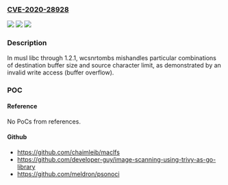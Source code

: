 ### [CVE-2020-28928](https://cve.mitre.org/cgi-bin/cvename.cgi?name=CVE-2020-28928)
![](https://img.shields.io/static/v1?label=Product&message=n%2Fa&color=blue)
![](https://img.shields.io/static/v1?label=Version&message=n%2Fa&color=blue)
![](https://img.shields.io/static/v1?label=Vulnerability&message=n%2Fa&color=brighgreen)

### Description

In musl libc through 1.2.1, wcsnrtombs mishandles particular combinations of destination buffer size and source character limit, as demonstrated by an invalid write access (buffer overflow).

### POC

#### Reference
No PoCs from references.

#### Github
- https://github.com/chaimleib/maclfs
- https://github.com/developer-guy/image-scanning-using-trivy-as-go-library
- https://github.com/meldron/psonoci

